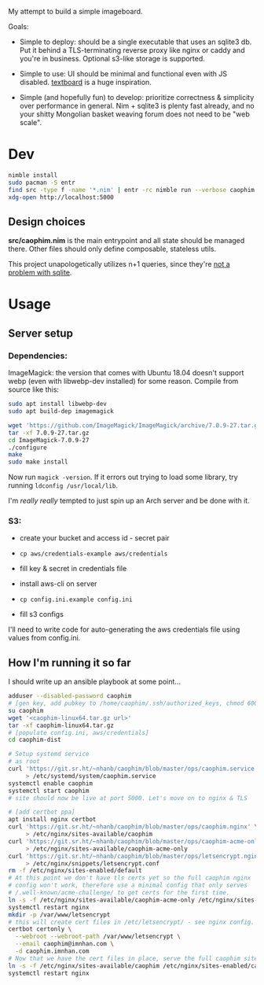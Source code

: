 My attempt to build a simple imageboard.

Goals:

- Simple to deploy: should be a single executable that uses an sqlite3 db. Put
  it behind a TLS-terminating reverse proxy like nginx or caddy and you're in
  business. Optional s3-like storage is supported.

- Simple to use: UI should be minimal and functional even with JS disabled.
  [textboard](http://textboard.org/) is a huge inspiration.

- Simple (and hopefully fun) to develop: prioritize correctness & simplicity
  over performance in general. Nim + sqlite3 is plenty fast already, and no
  your shitty Mongolian basket weaving forum does not need to be "web scale".

# Dev

```sh
nimble install
sudo pacman -S entr
find src -type f -name '*.nim' | entr -rc nimble run --verbose caophim
xdg-open http://localhost:5000
```

## Design choices

**src/caophim.nim** is the main entrypoint and all state should be managed
there. Other files should only define composable, stateless utils.

This project unapologetically utilizes n+1 queries, since they're [not a
problem with sqlite](https://www.sqlite.org/np1queryprob.html).

# Usage

## Server setup

### Dependencies:

ImageMagick: the version that comes with Ubuntu 18.04 doesn't support webp
(even with libwebp-dev installed) for some reason. Compile from source like
this:

```sh
sudo apt install libwebp-dev
sudo apt build-dep imagemagick

wget 'https://github.com/ImageMagick/ImageMagick/archive/7.0.9-27.tar.gz'
tar -xf 7.0.9-27.tar.gz
cd ImageMagick-7.0.9-27
./configure
make
sudo make install
```

Now run `magick -version`. If it errors out trying to load some library, try
running `ldconfig /usr/local/lib`.

I'm _really really_ tempted to just spin up an Arch server and be done with it.

### S3:

- create your bucket and access id - secret pair
- `cp aws/credentials-example aws/credentials`
- fill key & secret in credentials file
- install aws-cli on server

- `cp config.ini.example config.ini`
- fill s3 configs

I'll need to write code for auto-generating the aws credentials file using
values from config.ini.

## How I'm running it so far

I should write up an ansible playbook at some point...

```sh
adduser --disabled-password caophim
# [gen key, add pubkey to /home/caophim/.ssh/authorized_keys, chmod 600]
su caophim
wget '<caophim-linux64.tar.gz url>'
tar -xf caophim-linux64.tar.gz
# [populate config.ini, aws/credentials]
cd caophim-dist

# Setup systemd service
# as root
curl 'https://git.sr.ht/~nhanb/caophim/blob/master/ops/caophim.service' \
     > /etc/systemd/system/caophim.service
systemctl enable caophim
systemctl start caophim
# site should now be live at port 5000. Let's move on to nginx & TLS

# [add certbot ppa]
apt install nginx certbot
curl 'https://git.sr.ht/~nhanb/caophim/blob/master/ops/caophim.nginx' \
     > /etc/nginx/sites-available/caophim
curl 'https://git.sr.ht/~nhanb/caophim/blob/master/ops/caophim-acme-only.nginx' \
     > /etc/nginx/sites-available/caophim-acme-only
curl 'https://git.sr.ht/~nhanb/caophim/blob/master/ops/letsencrypt.nginx' \
     > /etc/nginx/snippets/letsencrypt.conf
rm -f /etc/nginx/sites-enabled/default
# At this point we don't have tls certs yet so the full caophim nginx
# config won't work, therefore use a minimal config that only serves
# /.well-known/acme-challenge/ to get certs for the first time.
ln -s -f /etc/nginx/sites-available/caophim-acme-only /etc/nginx/sites-enabled/caophim
systemctl restart nginx
mkdir -p /var/www/letsencrypt
# this will create cert files in /etc/letsencrypt/ - see nginx config.
certbot certonly \
  --webroot --webroot-path /var/www/letsencrypt \
  --email caophim@imnhan.com \
  -d caophim.imnhan.com
# Now that we have the cert files in place, serve the full caophim site
ln -s -f /etc/nginx/sites-available/caophim /etc/nginx/sites-enabled/caophim
systemctl restart nginx
